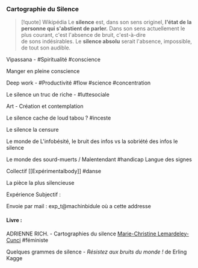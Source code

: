
### Cartographie du Silence 

>[!quote] Wikipédia 
Le **silence** est, dans son sens originel, **l'état de la personne qui s'abstient de parler.** Dans son sens actuellement le plus courant, c'est l'absence de bruit, c'est-à-dire de sons indésirables. Le **silence absolu** serait l'absence, impossible, de tout son audible.


Vipassana - 
#Spiritualité #conscience 

Manger en pleine conscience 

Deep work - 
#Productivité #flow #science #concentration

Le silence un truc de riche - #luttesociale

Art - Création et contemplation

Le silence cache de loud tabou ? #inceste

Le silence la censure 

Le monde de L'infobésité, le bruit des infos vs la sobriété des infos le silence

Le monde des sourd-muerts / Malentendant #handicap
	Langue des signes 

Collectif [[Expérimentalbody]] #danse 

La pièce la plus silencieuse

Expérience Subjectif :


Envoie par mail : exp_t@machinbidule
où a cette addresse

#### Livre : 
ADRIENNE RICH. - Cartographies du silence
[Marie-Christine Lemardeley-Cunci](https://www.decitre.fr/auteur/180667/Marie+Christine+Lemardeley+Cunci) #féministe

Quelques grammes de silence - *Résistez aux bruits du monde !* de Erling Kagge  
